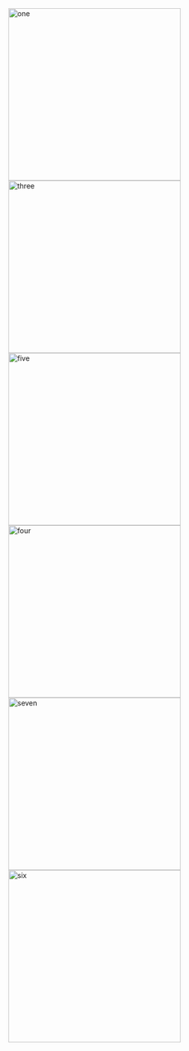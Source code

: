 <img width="344" alt="one" src="https://user-images.githubusercontent.com/49156359/151205878-2b50036d-2e7c-4a6a-9266-0145ec6b6313.png">
<img width="344" alt="three" src="https://user-images.githubusercontent.com/49156359/151205917-cb4512e0-ccc6-45b9-b440-c0e1e0636da2.png">
<img width="344" alt="five" src="https://user-images.githubusercontent.com/49156359/151205935-3cb25695-c6f3-434c-bd96-c5a9c9ff8e5f.png">
<img width="344" alt="four" src="https://user-images.githubusercontent.com/49156359/151205939-ab53fc88-3c95-4e71-a2a8-e2256c0d6d2b.png">
<img width="344" alt="seven" src="https://user-images.githubusercontent.com/49156359/151205949-fea7038e-a114-4912-9a8a-ce881c46979c.png">
<img width="344" alt="six" src="https://user-images.githubusercontent.com/49156359/151205953-2d1dc5df-9f6e-42b7-a282-4e4aa4715f44.png">
